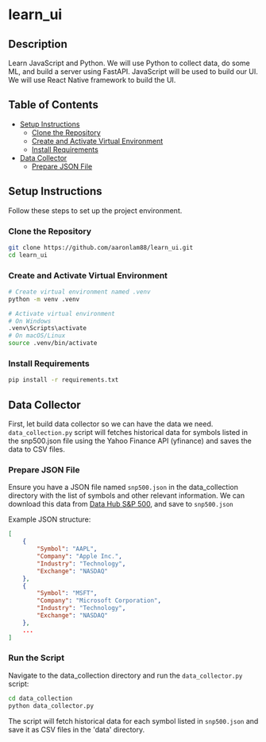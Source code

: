 # learn_ui

## Description

Learn JavaScript and Python. We will use Python to collect data, do some ML, and build a server using FastAPI. JavaScript will be used to build our UI. We will use React Native framework to build the UI.

## Table of Contents

- [Setup Instructions](#setup-instructions)
  - [Clone the Repository](#clone-the-repository)
  - [Create and Activate Virtual Environment](#create-and-activate-virtual-environment)
  - [Install Requirements](#install-requirements)
- [Data Collector](#data-collector)
  - [Prepare JSON File](#prepare-json-file)

## Setup Instructions

Follow these steps to set up the project environment.

### Clone the Repository

```bash
git clone https://github.com/aaronlam88/learn_ui.git
cd learn_ui
```

### Create and Activate Virtual Environment

```bash
# Create virtual environment named .venv
python -m venv .venv

# Activate virtual environment
# On Windows
.venv\Scripts\activate
# On macOS/Linux
source .venv/bin/activate
```

### Install Requirements

```bash
pip install -r requirements.txt
```

## Data Collector

First, let build data collector so we can have the data we need. `data_collection.py` script will fetches historical data for symbols listed in the snp500.json file using the Yahoo Finance API (yfinance) and saves the data to CSV files.

### Prepare JSON File

Ensure you have a JSON file named `snp500.json` in the data_collection directory with the list of symbols and other relevant information. We can download this data from [Data Hub S&P 500](https://datahub.io/core/s-and-p-500-companies), and save to `snp500.json`

Example JSON structure:

```json
[
    {
        "Symbol": "AAPL",
        "Company": "Apple Inc.",
        "Industry": "Technology",
        "Exchange": "NASDAQ"
    },
    {
        "Symbol": "MSFT",
        "Company": "Microsoft Corporation",
        "Industry": "Technology",
        "Exchange": "NASDAQ"
    },
    ...
]
```

### Run the Script

Navigate to the data_collection directory and run the `data_collector.py` script:

```bash
cd data_collection
python data_collector.py
```

The script will fetch historical data for each symbol listed in `snp500.json` and save it as CSV files in the 'data' directory.
